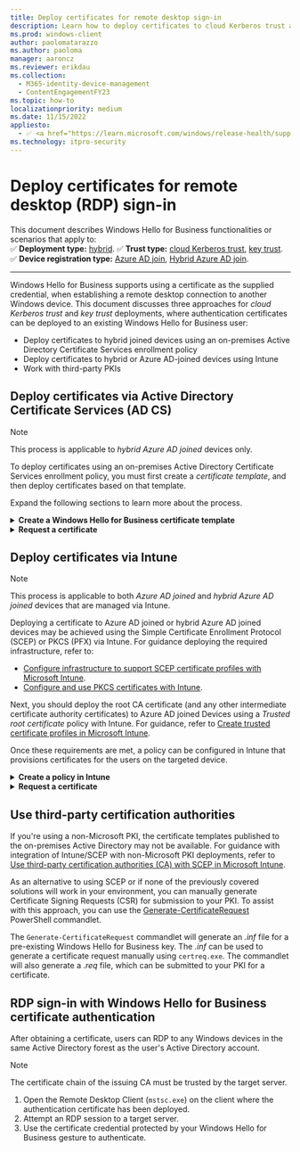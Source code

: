 ```yaml
---
title: Deploy certificates for remote desktop sign-in
description: Learn how to deploy certificates to cloud Kerberos trust and key trust users, to enable remote desktop sign-in with supplied credentials.
ms.prod: windows-client
author: paolomatarazzo
ms.author: paoloma
manager: aaroncz
ms.reviewer: erikdau
ms.collection:
  - M365-identity-device-management
  - ContentEngagementFY23
ms.topic: how-to
localizationpriority: medium
ms.date: 11/15/2022
appliesto:
  - ✅ <a href="https://learn.microsoft.com/windows/release-health/supported-versions-windows-client" target="_blank">Windows 10 and later</a>
ms.technology: itpro-security
---
```


# Deploy certificates for remote desktop (RDP) sign-in

This document describes Windows Hello for Business functionalities or scenarios that apply to:\
✅ **Deployment type:** [hybrid](hello-how-it-works-technology.md#hybrid-deployment)\.
✅ **Trust type:** [cloud Kerberos trust](hello-hybrid-cloud-kerberos-trust.md), [key trust](hello-how-it-works-technology.md#key-trust)\.
✅ **Device registration type:** [Azure AD join](hello-how-it-works-technology.md#azure-active-directory-join), [Hybrid Azure AD join](hello-how-it-works-technology.md#hybrid-azure-ad-join).

---
Windows Hello for Business supports using a certificate as the supplied credential, when establishing a remote desktop connection to another Windows device. This document discusses three approaches for *cloud Kerberos trust* and *key trust* deployments, where authentication certificates can be deployed to an existing Windows Hello for Business user:

- Deploy certificates to hybrid joined devices using an on-premises Active Directory Certificate Services enrollment policy
- Deploy certificates to hybrid or Azure AD-joined devices using Intune
- Work with third-party PKIs

## Deploy certificates via Active Directory Certificate Services (AD CS)

> [!NOTE]
> This process is applicable to *hybrid Azure AD joined* devices only.

To deploy certificates using an on-premises Active Directory Certificate Services enrollment policy, you must first create a *certificate template*, and then deploy certificates based on that template.

Expand the following sections to learn more about the process.

<details>
<summary><b>Create a Windows Hello for Business certificate template</b></summary>

Follow these steps to create a certificate template:

1. Sign in to your issuing certificate authority (CA) and open *Server Manager*.
1. Select **Tools > Certification Authority**. The Certification Authority Microsoft Management Console (MMC) opens.
1. In the MMC, expand the CA name and right-click **Certificate Templates > Manage**.
1. The Certificate Templates console opens. All of the certificate templates are displayed in the details pane.
1. Right-click the **Smartcard Logon** template and select **Duplicate Template**.
1. Use the following table to configure the template:

    | Tab Name | Configurations |
    | --- | --- |
    | *Compatibility* | <ul><li>Clear the **Show resulting changes** check box.</li><li>Select **Windows Server 2012 or Windows Server 2012 R2** from the *Certification Authority list*.</li><li>Select **Windows Server 2012 or Windows Server 2012 R2** from the *Certification Recipient list*.</li></ul>|
    | *General* | <ul><li>Specify a **Template display name**, for example *WHfB Certificate Authentication*.</li><li>Set the validity period to the desired value.</li><li>Take note of the Template name for later, which should be the same as the Template display name minus spaces (*WHfBCertificateAuthentication* in this example).</li></ul>|
    | *Extensions* | Verify the **Application Policies** extension includes **Smart Card Logon**.|
    | *Subject Name* | <ul><li> Select the **Build from this Active Directory** information button if it isn't already selected.</li><li>Select **Fully distinguished name** from the **Subject name format** list if Fully distinguished name isn't already selected.</li><li>Select the **User Principal Name (UPN)** check box under **Include this information in alternative subject name**.</li></ul>|
    |*Request Handling*|<ul><li>Set the Purpose to **Signature and smartcard logon** and select **Yes** when prompted to change the certificate purpose.</li><li>Select the **Renew with same key** check box.</li><li>Select **Prompt the user during enrollment**.</li></ul>|
    |*Cryptography*|<ul><li>Set the Provider Category to **Key Storage Provider**.</li><li>Set the Algorithm name to **RSA**.</li><li>Set the minimum key size to **2048**.</li><li>Select **Requests must use one of the following providers**.</li><li>Select **Microsoft Software Key Storage Provider**.</li><li>Set the Request hash to **SHA256**.</li></ul>|
    |*Security*|Add the security group that you want to give **Enroll** access to. For example, if you want to give access to all users, select the **Authenticated** users group, and then select Enroll permissions for them.|

1. Select **OK** to finalize your changes and create the new template. Your new template should now appear in the list of Certificate Templates.
1. Close the Certificate Templates console.
1. Open an elevated command prompt and change to a temporary working directory.
1. Execute the following command, replacing `<TemplateName>` with the **Template display name** noted above.

    ```cmd
    certutil.exe -dstemplate <TemplateName> > <TemplateName.txt>
    ```

1. Open the text file created by the command above.
    - Delete the last line of the output from the file that reads\
      `CertUtil: -dsTemplate command completed successfully.`
    - Modify the line that reads\
      `pKIDefaultCSPs = "1,Microsoft Software Key Storage Provider"` to\
      `pKIDefaultCSPs = "1,Microsoft Passport Key Storage Provider"`.
1. Save the text file.
1. Update the certificate template by executing the following command:

    ```cmd
    certutil.exe -dsaddtemplate <TemplateName.txt>
    ```

1. In the Certificate Authority console, right-click **Certificate Templates**, select **New > Certificate Template to Issue**.
1. From the list of templates, select the template you previously created (**WHFB Certificate Authentication**) and select **OK**. It can take some time for the template to replicate to all servers and become available in this list.
1. After the template replicates, in the MMC, right-click in the Certification Authority list, select **All Tasks > Stop Service**. Right-click the name of the CA again, select **All Tasks > Start Service**.

</details>

<details>
<summary><b>Request a certificate</b></summary>

1. Sign in to a client that is hybrid Azure AD joined, ensuring that the client has line of sight to a domain controller and the issuing CA.
1. Open the **Certificates - Current User** Microsoft Management Console (MMC). To do so, you can execute the command `certmgr.msc`.
1. In the left pane of the MMC, right-click **Personal > All Tasks > Request New Certificate…**.
1. On the Certificate Enrollment screen, select **Next**.
1. Under *Select Certificate Enrollment Policy*, select **Active Directory Enrollment Policy > Next**.
1. Under *Request Certificates*, select the check-box for the certificate template you created in the previous section (*WHfB Certificate Authentication*) and then select **Enroll**.
1. After a successful certificate request, select **Finish** on the Certificate Installation Results screen.

</details>

## Deploy certificates via Intune

> [!NOTE]
> This process is applicable to both *Azure AD joined* and *hybrid Azure AD joined* devices that are managed via Intune.

Deploying a certificate to Azure AD joined or hybrid Azure AD joined devices may be achieved using the Simple Certificate Enrollment Protocol (SCEP) or PKCS (PFX) via Intune. For guidance deploying the required infrastructure, refer to:

- [Configure infrastructure to support SCEP certificate profiles with Microsoft Intune][MEM-1].
- [Configure and use PKCS certificates with Intune][MEM-2].

Next, you should deploy the root CA certificate (and any other intermediate certificate authority certificates) to Azure AD joined Devices using a *Trusted root certificate* policy with Intune. For guidance, refer to [Create trusted certificate profiles in Microsoft Intune][MEM-5].

Once these requirements are met, a policy can be configured in Intune that provisions certificates for the users on the targeted device.

<details>
<summary><b>Create a policy in Intune</b></summary>

This section describes how to configure a SCEP policy in Intune. Similar steps can be followed to configure a PKCS policy.

1. Go to the <a href="https://go.microsoft.com/fwlink/?linkid=2109431" target="_blank"><b>Microsoft Endpoint Manager admin center</b></a>.
1. Select **Devices > Configuration profiles > Create profile**.
1. Select **Platform > Windows 10 and later** and **Profile type > Templates > SCEP Certificate**.
1. Select **Create**.
1. In the *Basics* panel, provide a **Name** and, optionally, a **Description > Next**.
1. In the *Configuration settings* panel, use the following table to configure the policy:

    | Setting| Configurations |
    | --- | --- |
    |*Certificate Type*| User |
    |*Subject name format* | `CN={{UserPrincipalName}}` |
    |*Subject alternative name* |From the dropdown, select **User principal name (UPN)** with a value of `CN={{UserPrincipalName}}`.|
    |*Certificate validity period* | Configure a value of your choosing|
    |*Key storage provider (KSP)* | **Enroll to Windows Hello for Business, otherwise fail (Windows 10 and later)**.|
    |*Key usage*| **Digital Signature**|
    |*Key size (bits)* | **2048**|
    |*For Hash algorithm*|**SHA-2**|
    |*Root Certificate*| Select **+Root Certificate** and select the trusted certificate profile created earlier for the Root CA Certificate.|
    |*Extended key usage*| <ul><li>*Name:* **Smart Card Logon**</li><li>*Object Identifier:* `1.3.6.1.4.1.311.20.2.2`</li><li>*Predefined Values:* **Smart Card Logon**</li><br><li>*Name:* **Client Authentication**</li><li>*Object Identifier:* `1.3.6.1.5.5.7.3.2 `</li><li>*Predefined Values:* **Client Authentication**</li></ul>|
    |*Renewal threshold (%)*|Configure a value of your choosing.|
    |*SCEP Server URLs*|Provide the public endpoint(s) that you configured during the deployment of your SCEP infrastructure.|

1. Select **Next**.
1. In the *Assignments* panel, assign the policy to a security group that contains as members the devices or users that you want to configure and select **Next**.
1. In the *Applicability Rules* panel, configure issuance restrictions, if needed, and select **Next**.
1. In the *Review + create* panel, review the policy configuration and select **Create**.

For more information how to configure SCEP policies, see [Configure SCEP certificate profiles in Intune][MEM-3].
To configure PKCS policies, see [Configure and use PKCS certificate with Intune][MEM-4].

</details>

<details>
<summary><b>Request a certificate</b></summary>
Once the Intune policy is created, targeted clients will request a certificate during their next policy refresh cycle. To validate that the certificate is present in the user store, follow these steps:

1. Sign in to a client targeted by the Intune policy.
1. Open the **Certificates - Current User** Microsoft Management Console (MMC). To do so, you can execute the command `certmgr.msc`.
1. In the left pane of the MMC, expand **Personal** and select **Certificates**.
1. In the right-hand pane of the MMC, check for the new certificate.

</details>

## Use third-party certification authorities

If you're using a non-Microsoft PKI, the certificate templates published to the on-premises Active Directory may not be available. For guidance with integration of Intune/SCEP with non-Microsoft PKI deployments, refer to [Use third-party certification authorities (CA) with SCEP in Microsoft Intune][MEM-6].

As an alternative to using SCEP or if none of the previously covered solutions will work in your environment, you can manually generate Certificate Signing Requests (CSR) for submission to your PKI. To assist with this approach, you can use the [Generate-CertificateRequest][HTTP-1] PowerShell commandlet.

The `Generate-CertificateRequest` commandlet will generate an *.inf* file for a pre-existing Windows Hello for Business key. The *.inf* can be used to generate a certificate request manually using `certreq.exe`. The commandlet will also generate a *.req* file, which can be submitted to your PKI for a certificate.

## RDP sign-in with Windows Hello for Business certificate authentication

After obtaining a certificate, users can RDP to any Windows devices in the same Active Directory forest as the user's Active Directory account.

> [!NOTE]
> The certificate chain of the issuing CA must be trusted by the target server.

1. Open the Remote Desktop Client (`mstsc.exe`) on the client where the authentication certificate has been deployed.
1. Attempt an RDP session to a target server.
1. Use the certificate credential protected by your Windows Hello for Business gesture to authenticate.

[MEM-1]: /mem/intune/protect/certificates-scep-configure
[MEM-2]: /mem/intune/protect/certificates-pfx-configure
[MEM-3]: /mem/intune/protect/certificates-profile-scep
[MEM-4]: /mem/intune/protect/certificates-pfx-configure
[MEM-5]: /mem/intune/protect/certificates-trusted-root
[MEM-6]: /mem/intune/protect/certificate-authority-add-scep-overview

[HTTP-1]: https://www.powershellgallery.com/packages/Generate-CertificateRequest
